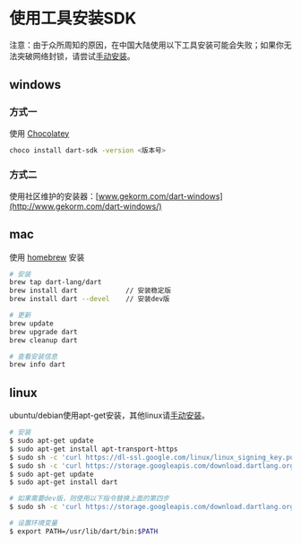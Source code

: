 # 使用工具安装SDK

注意：由于众所周知的原因，在中国大陆使用以下工具安装可能会失败；如果你无法突破网络封锁，请尝试[手动安装](/intro/manual.md)。

## windows

### 方式一

使用 [Chocolatey](https://chocolatey.org/)

```bash
choco install dart-sdk -version <版本号>
```

### 方式二

使用社区维护的安装器：[www.gekorm.com/dart-windows](http://www.gekorm.com/dart-windows/)

## mac

使用 [homebrew](https://brew.sh/) 安装

```bash
# 安装
brew tap dart-lang/dart
brew install dart            // 安装稳定版
brew install dart --devel    // 安装dev版

# 更新
brew update
brew upgrade dart
brew cleanup dart

# 查看安装信息
brew info dart
```

## linux

ubuntu/debian使用apt-get安装，其他linux请[手动安装](/intro/manual.md)。

```bash
# 安装
$ sudo apt-get update
$ sudo apt-get install apt-transport-https
$ sudo sh -c 'curl https://dl-ssl.google.com/linux/linux_signing_key.pub | apt-key add -'
$ sudo sh -c 'curl https://storage.googleapis.com/download.dartlang.org/linux/debian/dart_stable.list > /etc/apt/sources.list.d/dart_stable.list'
$ sudo apt-get update
$ sudo apt-get install dart

# 如果需要dev版，则使用以下指令替换上面的第四步
$ sudo sh -c 'curl https://storage.googleapis.com/download.dartlang.org/linux/debian/dart_unstable.list > /etc/apt/sources.list.d/dart_unstable.list'

# 设置环境变量
$ export PATH=/usr/lib/dart/bin:$PATH
```



